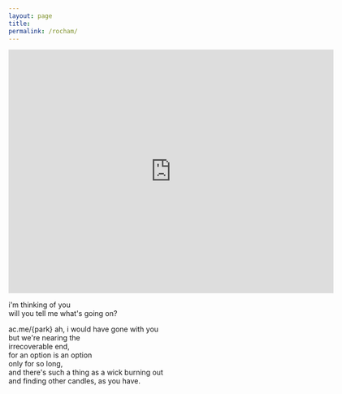 ```yaml
---
layout: page
title:  
permalink: /rocham/
---
```


<iframe width="640" height="480" src="https://www.youtube.com/embed/eMdJx3wV8n0??modestbranding=1" frameborder="0" allow="accelerometer; autoplay; encrypted-media; gyroscope; picture-in-picture" allowfullscreen></iframe>  

i'm thinking of you  
will you tell me what's going on?  

ac.me/{park}
ah, i would have gone with you  
but we're nearing the  
irrecoverable end,  
for an option is an option  
only for so long,  
and there's such a thing as a wick burning out  
and finding other candles, as you have.
